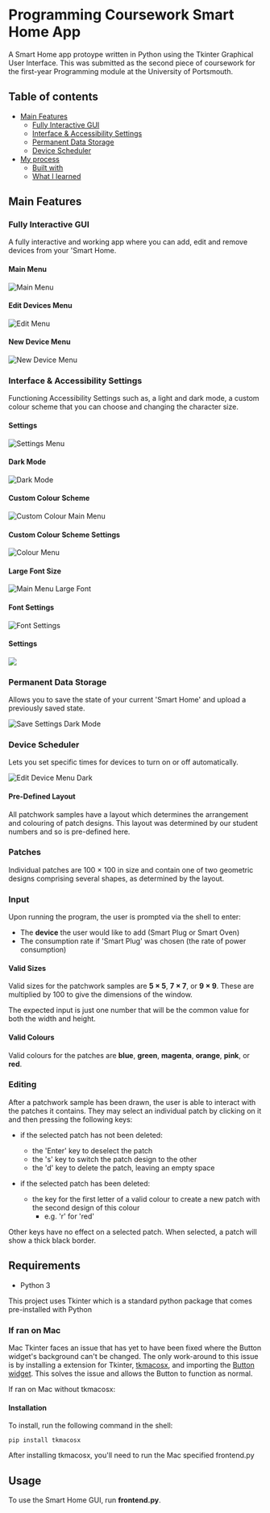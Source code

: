 # Programming Coursework Smart Home App

A Smart Home app protoype written in Python using the Tkinter Graphical User Interface. This was submitted as the second piece of coursework for the first-year Programming module at the University of Portsmouth.

## Table of contents

- [Main Features](#main-features)
  - [Fully Interactive GUI ](#fully-interactive-gui )
  - [Interface & Accessibility Settings](#Interface-&-Accessibility-Settings)
  - [Permanent Data Storage](#Permanent-Data-Storage)
  - [Device Scheduler](#Device-Scheduler)
- [My process](#my-process)
  - [Built with](#built-with)
  - [What I learned](#what-i-learned)

## Main Features

### Fully Interactive GUI 

A fully interactive and working app where you can add, edit and remove devices from your 'Smart Home.

#### Main Menu
![Main Menu](./README-images/menu.png)

#### Edit Devices Menu
![Edit Menu](./README-images/edit-device.png)

#### New Device Menu
![New Device Menu](./README-images/new-device.png)

### Interface & Accessibility Settings

Functioning Accessibility Settings such as, a light and dark mode, a custom colour scheme that you can choose and changing the character size.

#### Settings
![Settings Menu](./README-images/settings.png)

#### Dark Mode
![Dark Mode](./README-images/menu-dark.png)

#### Custom Colour Scheme
![Custom Colour Main Menu](./README-images/menu-custom.png)

#### Custom Colour Scheme Settings
![Colour Menu](./README-images/choose-colour-custom.png)

#### Large Font Size
![Main Menu Large Font](./README-images/menu-font.png)

#### Font Settings
![Font Settings](./README-images/setting-font.png)

#### Settings
![](./README-images/)


### Permanent Data Storage

Allows you to save the state of your current 'Smart Home' and upload a previously saved state.

![Save Settings Dark Mode](./README-images/save-settings-dark.png)

### Device Scheduler

Lets you set specific times for devices to turn on or off automatically.

![Edit Device Menu Dark](./README-images/edit-device-dark.png)

#### Pre-Defined Layout

All patchwork samples have a layout which determines the arrangement and colouring of patch designs. This layout was determined by our student numbers and so is pre-defined here.

### Patches

Individual patches are 100 × 100 in size and contain one of two geometric designs comprising several shapes, as determined by the layout.

### Input

Upon running the program, the user is prompted via the shell to enter:

* The __device__ the user would like to add (Smart Plug or Smart Oven)
* The consumption rate if 'Smart Plug' was chosen (the rate of power consumption)

#### Valid Sizes

Valid sizes for the patchwork samples are __5 × 5__, __7 × 7__, or __9 × 9__. These are multiplied by 100 to give the dimensions of the window.

The expected input is just one number that will be the common value for both the width and height.

#### Valid Colours

Valid colours for the patches are __blue__, __green__, __magenta__, __orange__, __pink__, or __red__.

### Editing

After a patchwork sample has been drawn, the user is able to interact with the patches it contains. They may select an individual patch by clicking on it and then pressing the following keys:

* if the selected patch has not been deleted:
    * the 'Enter' key to deselect the patch
    * the 's' key to switch the patch design to the other
    * the 'd' key to delete the patch, leaving an empty space
    
* if the selected patch has been deleted:
    * the key for the first letter of a valid colour to create a new patch with the second design of this colour
        * e.g. 'r' for 'red'

Other keys have no effect on a selected patch. When selected, a patch will show a thick black border.

## Requirements

* Python 3

This project uses Tkinter which is a standard python package that comes pre-installed with Python

### If ran on Mac

Mac Tkinter faces an issue that has yet to have been fixed where the Button widget's background can't be changed. The only work-around to this issue is by installing a extension for Tkinter, [tkmacosx](https://pypi.org/project/tkmacosx/), and importing the [Button widget](https://github.com/Saadmairaj/tkmacosx#button-widget). This solves the issue and allows the Button to function as normal.

If ran on Mac without tkmacosx:


#### Installation

To install, run the following command in the shell:

```
pip install tkmacosx
```

After installing tkmacosx, you'll need to run the Mac specified frontend.py

## Usage

To use the Smart Home GUI, run __frontend.py__.
